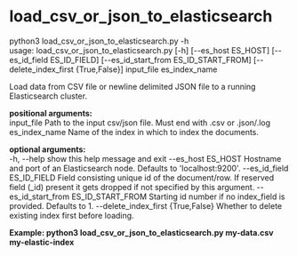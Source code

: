 # load_csv_or_json_to_elasticsearch

python3 load_csv_or_json_to_elasticsearch.py -h     
usage: load_csv_or_json_to_elasticsearch.py [-h] [--es_host ES_HOST]
                                            [--es_id_field ES_ID_FIELD]
                                            [--es_id_start_from ES_ID_START_FROM]
                                            [--delete_index_first {True,False}]
                                            input_file es_index_name

Load data from CSV file or newline delimited JSON file to a running Elasticsearch cluster.

**positional arguments:**     
  input_file            Path to the input csv/json file. Must end with .csv or
                        .json/.log     
  es_index_name         Name of the index in which to index the documents.     

**optional arguments:**     
  -h, --help            show this help message and exit
  --es_host ES_HOST     Hostname and port of an Elasticsearch node. Defaults
                        to 'localhost:9200'.
  --es_id_field ES_ID_FIELD
                        Field consisting unique id of the document/row. If
                        reserved field (_id) present it gets dropped if not
                        specified by this argument.
  --es_id_start_from ES_ID_START_FROM
                        Starting id number if no index_field is provided.
                        Defaults to 1.
  --delete_index_first {True,False}
                        Whether to delete existing index first before loading.

**Example: python3 load_csv_or_json_to_elasticsearch.py my-data.csv my-elastic-index**